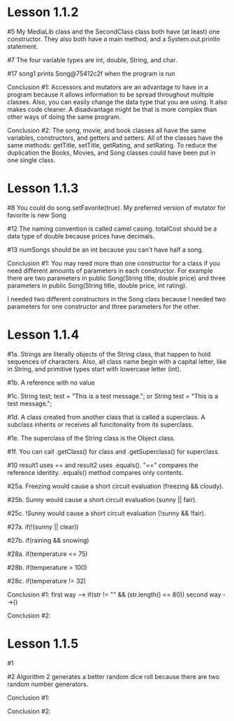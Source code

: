 <h1> Lesson 1.1.2 </h1>
<p> #5 My MediaLib class and the SecondClass class both have (at least) one constructor.
They also both have a main method, and a System.out.println statement.</p>
<p>#7 The four variable types are int, double, String, and char. </p>
<p>#17 song1 prints Song@75412c2f when the program is run </p>
<p>Conclusion #1: Accessors and mutators are an advantage to have in a program because it allows information to
be spread throughout multiple classes. Also, you can easily change the data type that you are using. It also
 makes code cleaner. A disadvantage might be that is more complex than other ways of doing the same program. </p>
<p> Conclusion #2: The song, movie, and book classes all have the same variables, constructors,
and getters and setters. All of the classes have the same methods: getTitle, setTitle, getRating, and setRating. To
reduce the duplication the Books, Movies, and Song classes could have been put in one single class.</p>

<h1> Lesson 1.1.3 </h1>
<p>#8  You could do song.setFavorite(true). My preferred version of mutator for favorite is new Song  </p>
<p>#12 The naming convention is called camel casing. totalCost should be a data type of double because prices
have decimals.</p>
<p>#13 numSongs should be an int because you can't have half a song. </p>
<p>Conclusion #1: You may need more than one constructor for a class if you need different amounts of parameters in each constructor.
For example there are two parameters in public Song(String title, double price) and three parameters in public Song(String title, double price, int rating). </p>
I needed two different constructors in the Song class because I needed two parameters for one constructor and three
parameters
for the other.</p>
<h1> Lesson 1.1.4 </h1>
<p>#1a. Strings are literally objects of the String class, that happen to hold sequences of characters. Also, all class name begin with a capital letter, like in String, and primitive types start with lowercase letter (int). </p>
<p>#1b. A reference with no value  </p>
<p>#1c. String test; test = "This is a test message."; or String test = "This is a test message.";</p>
<p>#1d. A class created from another class that is called a superclass. A subclass inherits or receives all funcitonality from its superclass. </p>
<p>#1e. The superclass of the String class is the Object class. </p>
<p>#1f. You can call .getClass() for class and .getSuperclass() for superclass. </p>
<p>#10 result1 uses == and result2 uses .equals(). "==" compares the reference identity. .equals() method compares only contents.</p>
<p>#25a. Freezing would cause a short circuit evaluation (freezing && cloudy). </p>
<p>#25b. Sunny would cause a short circuit evaluation (sunny || fair). </p>
<p>#25c. !Sunny would cause a short circuit evaluation (!sunny && !fair). </p>
<p>#27a. if(!(sunny || clear)) </p>
<p>#27b. if(raining && snowing) </p>
<p>#28a. if(temperature <= 75) </p>
<p>#28b. if(temperature > 100) </p>
<p>#28c. if(temperature != 32) </p>
<p>Conclusion #1: first way --> if(str != "" && (str.length() <= 80)) second way -->()</p>
<p>Conclusion #2:  </p>
<h1> Lesson 1.1.5 </h1>
<p>#1 </p>
<p>#2 Algorithm 2 generates a better random dice roll because there are two random number generators. </p>
<p>Conclusion #1: </p>
<p>Conclusion #2: </p>
